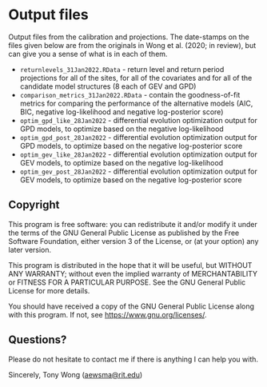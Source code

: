 # Output files

Output files from the calibration and projections. The date-stamps on the files given below are from the
originals in Wong et al. (2020; in review), but can give you a sense of what is in each of them.

* `returnlevels_31Jan2022.RData` - return level and return period projections for all of the sites, for all of the covariates and for all of the candidate model structures (8 each of GEV and GPD)
* `comparison_metrics_31Jan2022.RData` - contain the goodness-of-fit metrics for comparing the performance of the alternative models (AIC, BIC, negative log-likelihood and negative log-posterior score)
* `optim_gpd_like_28Jan2022` - differential evolution optimization output for GPD models, to optimize based on the negative log-likelihood
* `optim_gpd_post_28Jan2022` - differential evolution optimization output for GPD models, to optimize based on the negative log-posterior score
* `optim_gev_like_28Jan2022` - differential evolution optimization output for GEV models, to optimize based on the negative log-likelihood
* `optim_gev_post_28Jan2022` - differential evolution optimization output for GEV models, to optimize based on the negative log-posterior score

## Copyright

 This program is free software: you can redistribute it and/or modify it under the terms of the GNU General Public License as published by the Free Software Foundation, either version 3 of the License, or (at your option) any later version.

 This program is distributed in the hope that it will be useful, but WITHOUT ANY WARRANTY; without even the implied warranty of MERCHANTABILITY or FITNESS FOR A PARTICULAR PURPOSE.  See the GNU General Public License for more details.

 You should have received a copy of the GNU General Public License along with this program.  If not, see <https://www.gnu.org/licenses/>.

## Questions?

Please do not hesitate to contact me if there is anything I can help you with.

Sincerely, Tony Wong (aewsma@rit.edu)
